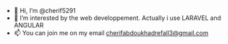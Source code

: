 - 👋 Hi, I’m @cherif5291
- 👀 I’m interested by the web developpement.
Actually i use LARAVEL and  ANGULAR
- 📫 You can join me on my email cherifabdoukhadrefall3@gmail.com

<!---
cherif5291/cherif5291 is a ✨ special ✨ repository because its `README.md` (this file) appears on your GitHub profile.
You can click the Preview link to take a look at your changes.
--->
